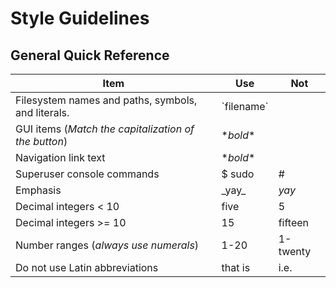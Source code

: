 
# Style Guidelines

## General Quick Reference

|Item |Use |Not
--- |--- |--- |
|Filesystem names and paths, symbols, and literals.  |\`filename`  |
|GUI items (_Match the capitalization of the button_)  |\**bold**  |
|Navigation link text |\**bold**  |
|Superuser console commands  | $ sudo  |#
|Emphasis  |\_yay_  |*yay*
|Decimal integers < 10  |five  |5
|Decimal integers >= 10  |15  |fifteen
|Number ranges (_always use numerals_)  |1-20 |1-twenty
|Do not use Latin abbreviations  |that is |i.e.
